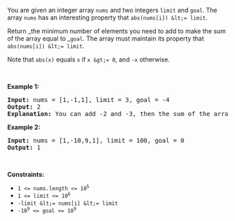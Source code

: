 You are given an integer array `` nums `` and two integers `` limit `` and `` goal ``. The array `` nums `` has an interesting property that `` abs(nums[i]) &lt;= limit ``.

Return _the minimum number of elements you need to add to make the sum of the array equal to _`` goal ``. The array must maintain its property that `` abs(nums[i]) &lt;= limit ``.

Note that `` abs(x) `` equals `` x `` if `` x &gt;= 0 ``, and `` -x `` otherwise.

&nbsp;

__Example 1:__

<pre>
<strong>Input:</strong> nums = [1,-1,1], limit = 3, goal = -4
<strong>Output:</strong> 2
<strong>Explanation:</strong> You can add -2 and -3, then the sum of the array will be 1 - 1 + 1 - 2 - 3 = -4.
</pre>

__Example 2:__

<pre>
<strong>Input:</strong> nums = [1,-10,9,1], limit = 100, goal = 0
<strong>Output:</strong> 1
</pre>

&nbsp;

__Constraints:__

*   <code>1 &lt;= nums.length &lt;= 10<sup>5</sup></code>
*   <code>1 &lt;= limit &lt;= 10<sup>6</sup></code>
*   `` -limit &lt;= nums[i] &lt;= limit ``
*   <code>-10<sup>9</sup> &lt;= goal &lt;= 10<sup>9</sup></code>